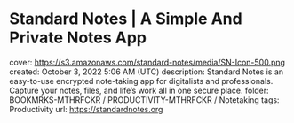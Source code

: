 # Standard Notes | A Simple And Private Notes App

cover: https://s3.amazonaws.com/standard-notes/media/SN-Icon-500.png
created: October 3, 2022 5:06 AM (UTC)
description: Standard Notes is an easy-to-use encrypted note-taking app for digitalists and professionals. Capture your notes, files, and life’s work all in one secure place.
folder: BOOKMRKS-MTHRFCKR / PRODUCTIVITY-MTHRFCKR / Notetaking
tags: Productivity
url: https://standardnotes.org